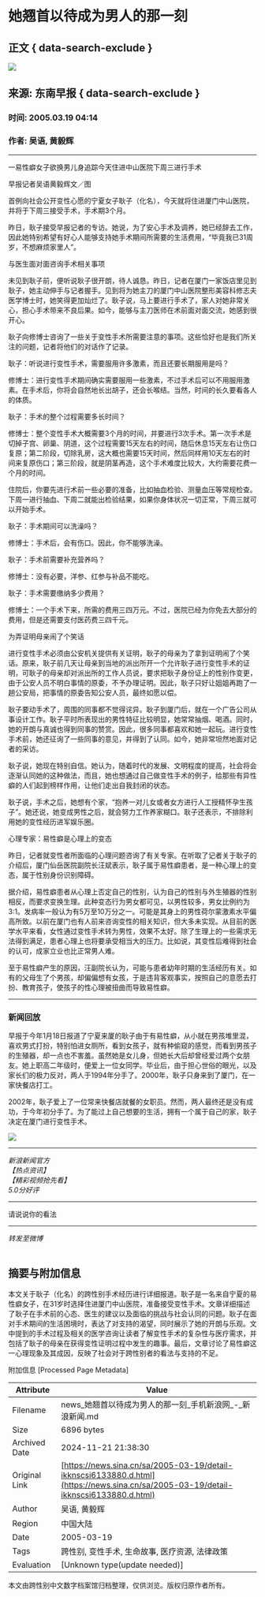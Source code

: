 # 她翘首以待成为男人的那一刻

## 正文 { data-search-exclude }


_![](https://n.sinaimg.cn/sinakd10204/275/w138h137/20200407/7352-irtymmw7884003.jpg)_

## 来源: 东南早报 { data-search-exclude }
### 时间: 2005.03.19 04:14
### 作者: 吴语, 黄毅辉

---

一易性癖女子欲换男儿身追踪今天住进中山医院下周三进行手术

早报记者吴语黄毅辉文／图

首例向社会公开变性心愿的宁夏女子耿子（化名），今天就将住进厦门中山医院，并将于下周三接受手术，手术期3个月。

昨日，耿子接受早报记者的专访。她说，为了安心手术及调养，她已经辞去工作，因此她特别希望有好心人能够支持她手术期间所需要的生活费用，“毕竟我已31周岁，不想麻烦家里人”。

与医生面对面咨询手术相关事项

未见到耿子前，便听说耿子很开朗，待人诚恳。昨日，记者在厦门一家饭店里见到耿子，她主动伸手与记者握手。见到将为她主刀的厦门中山医院整形美容科修志夫医学博士时，她笑得更加灿烂了。耿子说，马上要进行手术了，家人对她非常关心，担心手术带来不良后果。如今，能够与主刀医师在术前面对面交流，她感到很开心。

耿子向修博士咨询了一些关于变性手术所需要注意的事项。这些恰好也是我们所关注的问题，记者将他们的对话作了记录。

耿子：听说进行变性手术，需要服用许多激素，而且还要长期服用是吗？

修博士：进行变性手术期间确实需要服用一些激素，不过手术后可以不用服用激素。在手术后，你将会自然地长出胡子，还会长喉结。当然，时间的长久要看各人的体质。

耿子：手术的整个过程需要多长时间？

修博士：整个变性手术大概需要3个月的时间，并要进行3次手术。第一次手术是切掉子宫、卵巢、阴道，这个过程需要15天左右的时间，随后休息15天左右让伤口复原；第二阶段，切除乳房，这大概也需要15天时间，然后同样用10天左右的时间来复原伤口；第三阶段，就是阴茎再造，这个手术难度比较大，大约需要花费一个月的时间。

住院后，你要先进行术前一些必要的准备，比如抽血检验、测量血压等常规检查。下周一进行抽血、下周二就能出检验结果，如果你身体状况一切正常，下周三就可以开始手术。

耿子：手术期间可以洗澡吗？

修博士：手术后，会有伤口。因此，你不能够洗澡。

耿子：手术前需要补充营养吗？

修博士：没有必要，洋参、红参与补品不能吃。

耿子：手术需要缴纳多少费用？

修博士：一个手术下来，所需的费用三四万元。不过，医院已经为你免去大部分的费用，但是还需要支付医药费三四千元。

为弄证明母亲闹了个笑话

进行变性手术必须由公安机关提供有关证明，耿子的母亲为了拿到证明闹了个笑话。原来，耿子前几天让母亲到当地的派出所开一个允许耿子进行变性手术的证明，可耿子的母亲却对派出所的工作人员说，要求把耿子身份证上的性别作变更，由于公安人员不明白事情的原委，不予办理证明。因此，耿子只好让姐姐再跑了一趟公安局，把事情的原委告知公安人员，最终如愿以偿。

耿子要动手术了，周围的同事都不觉得诧异。耿子到厦门后，就在一个广告公司从事设计工作。耿子平时所表现出的男性特征比较明显，她常常抽烟、喝酒。同时，她的开朗与真诚也得到同事的赞赏。因此，很多同事都喜欢和她一起玩。进行变性手术前，她还征询了一些同事的意见，并得到了认同。如今，她非常坦然地面对记者的采访。

耿子说，她现在特别自信。她认为，随着时代的发展、文明程度的提高，社会将会逐渐认同她的这种做法，而且，她也想通过自己做变性手术的例子，给那些有异性癖的人们起到榜样作用，让他们走出自我封闭的状态。

耿子说，手术之后，她想有个家，“抱养一对儿女或者女方进行人工授精怀孕生孩子”。她还说，她变成男性之后，就会努力工作养家糊口。耿子还表示，不排除利用她的变性经历进军娱乐圈。

心理专家：易性癖是心理上的变态

昨日，记者就变性者所面临的心理问题咨询了有关专家。在听取了记者关于耿子的介绍后，厦门仙岳医院副院长汪斌表示，耿子属于易性癖患者，是一种心理上的变态，属于性别身份识别障碍。

据介绍，易性癖患者从心理上否定自己的性别，认为自己的性别与外生殖器的性别相反，而要求变换生理。此种变态行为男女都可见，以男性较多，男女比例约为3∶1。发病率一般认为有5万至10万分之一。可能是其身上的男性荷尔蒙激素水平偏高所致。以前在厦门也有人前来咨询变性的相关知识，但大多未实现。从目前的医学水平来看，女性通过变性手术转为男性，效果不太好。除了生理上的一些需求无法得到满足，患者心理上也将要承受相当大的压力。比如说，其变性后难得到社会的认可，成家立业也比正常男人难。

至于易性癖产生的原因，汪副院长认为，可能与患者幼年时期的生活经历有关。如有的父母生了个男孩，却偏偏想有女孩，于是违背客观事实，按照自己的意愿去打扮、教育孩子，使孩子的性心理被扭曲而导致易性癖。

---

### 新闻回放

早报于今年1月18日报道了宁夏来厦的耿子由于有易性癖，从小就在男孩堆里混，喜欢男式打扮，特别怕进女厕所，看到女孩子，就有种偷窥的感觉，而看到男孩子的生殖器，却一点也不害羞。虽然她是女儿身，但她长大后却曾经爱过两个女朋友。她上职高二年级时，便爱上一位女同学。毕业后，由于担心世俗的眼光，以及家长们的极力反对，两人于1994年分手了。2000年，耿子只身来到了厦门，在一家快餐店打工。

2002年，耿子爱上了一位常来快餐店就餐的女职员。然而，两人最终还是没有成功，于今年初分手了。为了能过上自己想要的生活，拥有一个属于自己的家，耿子决定在厦门进行变性手术。

_![](https://n.sinaimg.cn/default/2fb77759/20151125/320X320.png)_

--- 

_新浪新闻官方_  
_【热点资讯】_  
_【精彩视频抢先看】_  
_5.0分好评_

--- 

请说说你的看法

--- 

_转发至微博_ 

![](data:image/png;base64,iVBORw0KGgoAAAANSUhEUgAAAAMAAAACAQMAAACnuvRZAAAAA1BMVEUAAACnej3aAAAAAXRSTlMAQObYZgAAAApJREFUCNdjAAIAAAQAASDSLW8AAAAASUVORK5CYII=)

## 摘要与附加信息

<!-- tcd_abstract -->
本文关于耿子（化名）的跨性别手术经历进行详细报道。耿子是一名来自宁夏的易性癖女子，在31岁时选择住进厦门中山医院，准备接受变性手术。文章详细描述了耿子在手术前的心态、医生的建议以及面临的挑战与社会认同的问题。耿子在面对手术期间的生活困境时，表达了对支持的渴望，同时展示了她的开朗与乐观。文中提到的手术过程及相关的医学咨询让读者了解变性手术的复杂性与医疗需求，并包括了耿子的母亲在获得变性证明过程中发生的趣事。最后，文章讨论了易性癖这一心理现象及其成因，反映了社会对于跨性别者的看法与支持的不足。
<!-- tcd_abstract_end -->

附加信息 [Processed Page Metadata]

| Attribute       | Value                                  |
|-----------------|----------------------------------------|
| Filename        | news_她翘首以待成为男人的那一刻_手机新浪网_-_新浪新闻.md                             |
| Size            | 6896 bytes                           |
| Archived Date   | 2024-11-21 21:38:30                             |
| Original Link   | [https://news.sina.cn/sa/2005-03-19/detail-ikknscsi6133880.d.html](https://news.sina.cn/sa/2005-03-19/detail-ikknscsi6133880.d.html)                       |
| Author          | 吴语, 黄毅辉                               |
| Region          | 中国大陆                               |
| Date            | 2005-03-19                                 |
| Tags            | 跨性别, 变性手术, 生命故事, 医疗资源, 法律政策                                 |
| Evaluation            | [Unknown type(update needed)]                                 |
<!-- tcd_table_end -->

本文由跨性别中文数字档案馆归档整理，仅供浏览。版权归原作者所有。
